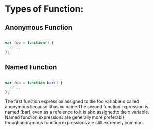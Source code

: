 # Types of Function:
## Anonymous Function

```javascript

var foo = function() {
  // ..
};

```

## Named Function

```javascript

var foo = function bar() {
  // ..
};

```

The first function expression assigned to the foo variable is called anonymous because ithas no name.The second function expression is named (bar), even as a reference to it is also assignedto the x variable. Named function expressions are generally more preferable, thoughanonymous function expressions are still extremely common.
